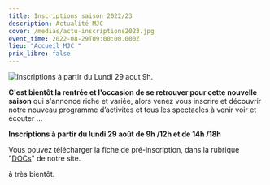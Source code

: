 ```yaml
---
title: Inscriptions saison 2022/23
description: Actualité MJC
cover: /medias/actu-inscriptions2023.jpg
event_time: 2022-08-29T09:00:00.000Z
lieu: "Accueil MJC "
prix_libre: false
---
```

![Inscriptions à partir du Lundi 29 aout 9h.](/medias/actu-inscriptions2023.jpg)

**C'est bientôt la rentrée et l'occasion de se retrouver pour cette nouvelle saison** qui s'annonce riche et variée, alors venez vous inscrire  et découvrir notre nouveau programme d’activités et tous les spectacles à venir voir et écouter …

**Inscriptions à partir du lundi 29 août de 9h /12h et de 14h /18h**

Vous pouvez télécharger la fiche de pré-inscription, dans la rubrique "[DOCs](https://www.mjcmorlaix.com/documents/)" de notre site.

à très bientôt.